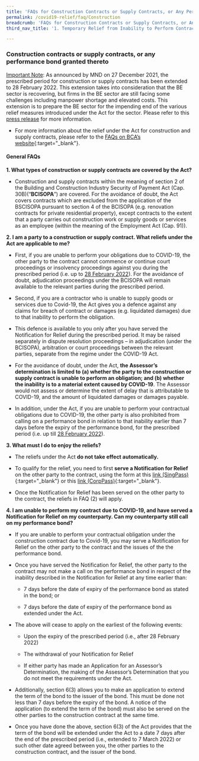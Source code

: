 ```yaml
---
title: 'FAQs for Construction Contracts or Supply Contracts, or Any Performance Bond Granted Thereto'
permalink: /covid19-relief/faq/Construction
breadcrumb: 'FAQs for Construction Contracts or Supply Contracts, or Any Performance Bond Granted Thereto'
third_nav_title: '1. Temporary Relief from Inability to Perform Contractual Obligations'

---
```


### Construction contracts or supply contracts, or any performance bond granted thereto ###
<a name="31Marnote"><u>Important Note</u></a>: As announced by MND on 27 December 2021, the prescribed period for construction or supply contracts has been extended to 28 February 2022. This extension takes into consideration that the BE sector is recovering, but firms in the BE sector are still facing some challenges including manpower shortage and elevated costs. This extension is to prepare the BE sector for the impending end of the various relief measures introduced under the Act for the sector. Please refer to this [press release](https://www.mnd.gov.sg/newsroom/press-releases/view/further-extension-of-relief-periods-under-the-covid-19-(temporary-measures)-act-for-relevant-contracts-in-the-built-environment-sector_) for more information.   


*	For more information about the relief under the Act for construction and supply contracts, please refer to the [FAQs on BCA’s website](https://www1.bca.gov.sg/docs/default-source/docs-corp-news-and-publications/faqs---covid19/faqs-commencement-covid19-temporary-measures-act-for-built-environment.pdf){:target="_blank"}.

#### General FAQs ####
**1. What types of construction or supply contracts are covered by the Act?**

* Construction and supply contracts within the meaning of section 2 of the Building and Construction Industry Security of Payment Act (Cap. 30B)(“**BCISOPA**”) are covered.  For the avoidance of doubt, the Act covers contracts which are excluded from the application of the BSCISOPA pursuant to section 4 of the BCISOPA (e.g. renovation contracts for private residential property), except contracts to the extent that a party carries out construction work or supply goods or services as an employee (within the meaning of the Employment Act (Cap. 91)).


**2. I am a party to a construction or supply contract. What reliefs under the Act are applicable to me?**

* First, if you are unable to perform your obligations due to COVID-19, the other party to the contract cannot commence or continue court proceedings or insolvency proceedings against you during the prescribed period (i.e. up to <a href="#31Marnote">28 February 2022</a>). For the avoidance of doubt, adjudication proceedings under the BCISOPA will remain available to the relevant parties during the prescribed period.

* Second, if you are a contractor who is unable to supply goods or services due to Covid-19, the Act gives you a defence against any claims for breach of contract or damages (e.g. liquidated damages) due to that inability to perform the obligation.

*	This defence is available to you only after you have served the Notification for Relief during the prescribed period. It may be raised separately in dispute resolution proceedings – in adjudication (under the BCISOPA), arbitration or court proceedings between the relevant parties, separate from the regime under the COVID-19 Act. 
  * For the avoidance of doubt, under the Act, **the Assessor’s determination is limited to (a) whether the party to the construction or supply contract is unable to perform an obligation; and (b) whether the inability is to a material extent caused by COVID-19**. The Assessor would not assess or determine the extent of delay that is attributable to COVID-19, and the amount of liquidated damages or damages payable. 
  
*	In addition, under the Act, if you are unable to perform your contractual obligations due to COVID-19, the other party is also prohibited from calling on a performance bond in relation to that inability earlier than 7 days before the expiry of the performance bond, for the prescribed period (i.e. up till <a href="#31Marnote">28 February 2022</a>). 

**3. What must I do to enjoy the reliefs?**

* The reliefs under the Act **do not take effect automatically.**

* To qualify for the relief, you need to first **serve a Notification for Relief** on the other party to the contract, using the form at this [link (SingPass)](https://go.gov.sg/notification-for-relief-singpass){:target="_blank"} or this [link (CorpPass)](https://go.gov.sg/notification-for-relief-corppass){:target="_blank"}. 

* Once the Notification for Relief has been served on the other party to the contract, the reliefs in FAQ (2) will apply.

**4.  I am unable to perform my contract due to COVID-19, and have served a Notification for Relief on my counterparty.  Can my counterparty still call on my performance bond?**

* If you are unable to perform your contractual obligation under the construction contract due to Covid-19, you may serve a Notification for Relief on the other party to the contract and the issues of the the performance bond.

* Once you have served the Notification for Relief, the other party to the contract may not make a call on the performance bond in respect of the inability described in the Notification for Relief at any time earlier than: 

  * 7 days before the date of expiry of the performance bond as stated in the bond; or 

  * 7 days before the date of expiry of the performance bond as extended under the Act. 

*	The above will cease to apply on the earliest of the following events: 
	   * Upon the expiry of the prescribed period (i.e., after 28 February 2022)
    
    * The withdrawal of your Notification for Relief
    
    * If either party has made an Application for an Assessor’s Determination, the making of the Assessor’s Determination that you do not meet the requirements under the Act.
    
*	Additionally, section 6(3) allows you to make an application to extend the term of the bond to the issuer of the bond. This must be done not less than 7 days before the expiry of the bond. A notice of the application (to extend the term of the bond) must also be served on the other parties to the construction contract at the same time.  

* Once you have done the above, section 6(3) of the Act provides that the term of the bond will be extended under the Act to a date 7 days after the end of the prescribed period (i.e., extended to 7 March 2022) or such other date agreed between you, the other parties to the construction contract, and the issuer of the bond.
